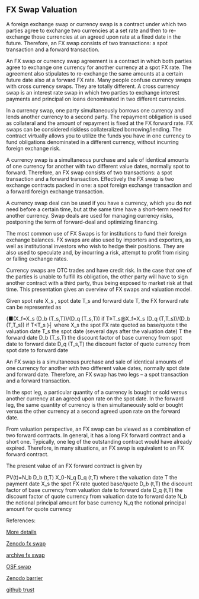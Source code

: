 ## FX Swap Valuation
   
A foreign exchange swap or currency swap is a contract under which two parties agree to exchange two currencies at a set rate and then to re-exchange those currencies at an agreed upon rate at a fixed date in the future.  Therefore, an FX swap consists of two transactions:  a spot transaction and a forward transaction. 

An FX swap or currency swap agreement is a contract  in which both parties agree to exchange one currency for another currency at a spot FX rate. The agreement also stipulates to re-exchange the same amounts at a certain future date also at a forward FX rate. Many people confuse currency swaps with cross currency swaps. They are totally different. A cross currency swap is an interest rate swap in which two parties to exchange interest payments and principal on loans denominated in two different currencies. 

In a currency swap, one party simultaneously borrows one currency and lends another currency to a second party. The repayment obligation is used as collateral and the amount of repayment is fixed at the FX forward rate. FX swaps can be considered riskless collateralized borrowing/lending. The contract virtually allows you to utilize the funds you have in one currency to fund obligations denominated in a different currency, without incurring foreign exchange risk.

A currency swap is a simultaneous purchase and sale of identical amounts of one currency for another with two different value dates, normally spot to forward. Therefore, an FX swap consists of two transactions:  a spot transaction and a forward transaction. Effectively the FX swap is two exchange contracts packed in one: a spot foreign exchange transaction and a forward foreign exchange transaction.

A currency swap deal can be used if you have a currency, which you do not need before a certain time, but at the same time have a short-term need for another currency. Swap deals are used for managing currency risks, postponing the term of forward-deal and optimizing financing.

The most common use of FX Swaps is for institutions to fund their foreign exchange balances. FX swaps are also used by importers and exporters, as well as institutional investors who wish to hedge their positions. They are also used to speculate and, by incurring a risk, attempt to profit from rising or falling exchange rates.

Currency swaps are OTC trades and have credit risk. In the case that one of the parties is unable to fulfill its obligation, the other party will have to sign another contract with a third party, thus being exposed to market risk at that time. This presentation gives an overview of FX swaps and valuation model. 


Given spot rate X_s , spot date T_s and forward date T, the FX forward rate can be represented as


{■(X_f=X_s  (D_b (T_s,T))/(D_q (T_s,T))                 if  T≥T_s@X_f=X_s  (D_q (T,T_s))/(D_b (T,T_s))                 if  T<T_s )┤
where
	X_s  	the spot FX rate quoted as base/quote
	t 	the valuation date
	T_s 	the spot date (several days after the valuation date)
	T 	the forward date
	D_b (T_s,T) 	the discount factor of base currency from spot date to forward date
	D_q (T_s,T) 	the discount factor of quote currency from spot date to forward date


An FX swap is a simultaneous purchase and sale of identical amounts of one currency for another with two different value dates, normally spot date and forward date. Therefore, an FX swap has two legs – a spot transaction and a forward transaction.

In the spot leg, a particular quantity of a currency is bought or sold versus another currency at an agreed upon rate on the spot date. In the forward leg, the same quantity of currency is then simultaneously sold or bought versus the other currency at a second agreed upon rate on the forward date.

From valuation perspective, an FX swap can be viewed as a combination of two forward contracts. In general, it has a long FX forward contract and a short one. Typically, one leg of the outstanding contract would have already expired. Therefore, in many situations, an FX swap is equivalent to an FX forward contract.


The present value of an FX forward contract is given by

PV(t)=N_b D_b (t,T) X_0-N_q D_q (t,T)
where
	t 	the valuation date
	T 	the payment date
	X_s 	the spot FX rate quoted base/quote
	D_b (t,T) 	the discount factor of base currency from valuation date to forward date
	D_q (t,T) 	the discount factor of quote currency from valuation date to forward date
	N_b 	the notional principal amount for base currency
	N_q 	the notional principal amount for quote currency




References:
  
[More details](./FxSwap-23.pdf)
   
[Zenodo fx swap](https://zenodo.org/record/3990518/files/FxSwap-23.pdf)
   
[archive fx swap](https://ia804500.us.archive.org/24/items/fx-swap-23/FxSwap-archive.pdf)
   
[OSF swap](https://osf.io/vuyzn/download)

[Zenodo barrier](https://zenodo.org/record/6539852#.YpDum6gpDq4)

[github trust](https://github.com/cfrm17/TrustSwap)

   
   